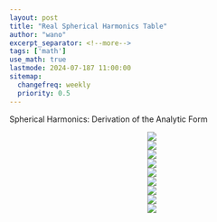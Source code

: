 ```yaml
---
layout: post
title: "Real Spherical Harmonics Table"
author: "wano"
excerpt_separator: <!--more-->
tags: ['math']
use_math: true
lastmode: 2024-07-187 11:00:00
sitemap:
  changefreq: weekly
  priority: 0.5
---
```


Spherical Harmonics: Derivation of the Analytic Form<!--more-->

<center><img src="https://cgvfxmath.github.io/assets/img/RealSphericalHarmonicsTable.001.png"></center>
<center><img src="https://cgvfxmath.github.io/assets/img/RealSphericalHarmonicsTable.002.png"></center>
<center><img src="https://cgvfxmath.github.io/assets/img/RealSphericalHarmonicsTable.003.png"></center>
<center><img src="https://cgvfxmath.github.io/assets/img/RealSphericalHarmonicsTable.004.png"></center>
<center><img src="https://cgvfxmath.github.io/assets/img/RealSphericalHarmonicsTable.005.png"></center>
<center><img src="https://cgvfxmath.github.io/assets/img/RealSphericalHarmonicsTable.006.png"></center>
<center><img src="https://cgvfxmath.github.io/assets/img/RealSphericalHarmonicsTable.007.png"></center>
<center><img src="https://cgvfxmath.github.io/assets/img/RealSphericalHarmonicsTable.008.png"></center>
<center><img src="https://cgvfxmath.github.io/assets/img/RealSphericalHarmonicsTable.009.png"></center>


